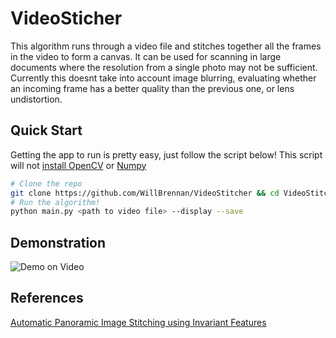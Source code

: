 # VideoSticher
This algorithm runs through a video file and stitches together all the frames in the video to form a canvas. It can be
used for scanning in large documents where the resolution from a single photo may not be sufficient. Currently this doesnt
take into account image blurring, evaluating whether an incoming frame has a better quality than the previous one, or
lens undistortion.


## Quick Start
Getting the app to run is pretty easy, just follow the script below! This script will not
[install OpenCV](http://docs.opencv.org/doc/tutorials/introduction/linux_install/linux_install.html) or
[Numpy](http://docs.scipy.org/doc/numpy/user/install.html)

```bash
# Clone the repo
git clone https://github.com/WillBrennan/VideoStitcher && cd VideoStitcher
# Run the algorithm!
python main.py <path to video file> --display --save
```

## Demonstration
![Demo on Video](https://raw.githubusercontent.com/WillBrennan/VideoStitcher/master/demo.png "Demonstration")

## References
[Automatic Panoramic Image Stitching using Invariant Features](https://www.cs.bath.ac.uk/brown/papers/ijcv2007.pdf)